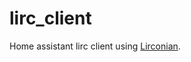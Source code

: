 # lirc_client
Home assistant lirc client using [Lirconian](https://github.com/bengtmartensson/Lirconian).
